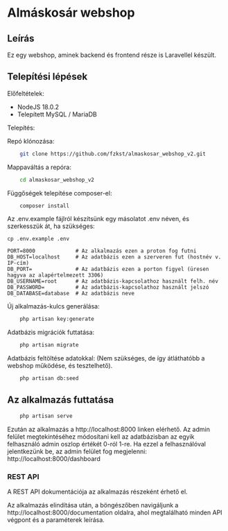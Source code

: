 # Almáskosár webshop


## Leírás

Ez egy webshop, aminek backend és frontend része is Laravellel készült.

## Telepítési lépések

Előfeltételek:

* NodeJS 18.0.2
* Telepített MySQL / MariaDB

Telepítés:


Repó klónozása:
```bash
    git clone https://github.com/fzkst/almaskosar_webshop_v2.git
```


Mappaváltás a repóra:
```bash
    cd almaskosar_webshop_v2
```


Függőségek telepítése composer-el:
```bash
    composer install
```


Az .env.example fájlról készítsünk egy másolatot .env néven, és szerkesszük át, ha szükséges:

```
cp .env.example .env

PORT=8000             # Az alkalmazás ezen a proton fog futni
DB_HOST=localhost     # Az adatbázis ezen a szerveren fut (hostnév v. IP-cím)
DB_PORT=              # Az adatbázis ezen a porton figyel (üresen hagyva az alapértelmezett 3306)
DB_USERNAME=root      # Az adatbázis-kapcsolathoz használt felh. név
DB_PASSWORD=          # Az adatbázis-kapcsolathoz használt jelszó
DB_DATABASE=database  # Az adatbázis neve
```


Új alkalmazás-kulcs generálása:
```bash
    php artisan key:generate
```


Adatbázis migrációk futtatása:
```bash
    php artisan migrate
```


Adatbázis feltöltése adatokkal: (Nem szükséges, de így átláthatóbb a webshop működése, és tesztelhető).
```bash
    php artisan db:seed
```


## Az alkalmazás futtatása

```bash
    php artisan serve
```
Ezután az alkalmazás a http://localhost:8000 linken elérhető.
Az admin felület megtekintéséhez módosítani kell az adatbázisban az egyik felhasználó admin oszlop értékét 0-ról 1-re. 
Ha ezzel a felhasználóval jelentkezünk be, az admin felület fog megjelenni: http://localhost:8000/dashboard


### REST API

A REST API dokumentációja az alkalmazás részeként érhető el.

Az alkalmazás elindítása után, a böngészőben navigáljunk a http://localhost:8000/documentation oldalra, ahol megtalálható minden API végpont és a paraméterek leírása.
